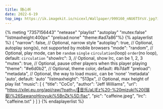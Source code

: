```yaml
---
title: 随心听
date: 2022-6-19
top_img: https://ik.imagekit.io/nicexl/Wallpaper/999160_nNU6T5YsV.jpg?ik-sdk-version=javascript-1.4.3&updatedAt=1655611585848
---
```


{% meting "7357156443" "netease" "playlist" "autoplay" "mutex:false" "listmaxheight:400px" "preload:none" "theme:#ad7a86"%}
{% aplayerlist %}
{
"narrow": false,                          // Optional, narrow style
"autoplay": true,                         // Optional, autoplay song(s), not supported by mobile browsers
"mode": "random",                         // Optional, play mode, can be `random` `single` `circulation`(loop) `order`(no loop), default: `circulation`
"showlrc": 3,                             // Optional, show lrc, can be 1, 2, 3
"mutex": true,                            // Optional, pause other players when this player playing
"theme": "#e6d0b2",	                      // Optional, theme color, default: #b7daff
"preload": "metadata",                    // Optional, the way to load music, can be 'none' 'metadata' 'auto', default: 'auto'
"listmaxheight": "513px",                 // Optional, max height of play list
"music": [
{
"title": "CoCo",
"author": "Jeff Williams",
"url": "https://xilej.eu.org/api/raw/?path=/🎵音乐/aLIEz%20-%20mizuki%20(瑞葵)%26SawanoHiroyuki%5BnZk%5D.flac",
"pic": "caffeine.jpeg",
"lrc": "caffeine.txt"
}
]
}
{% endaplayerlist %}

